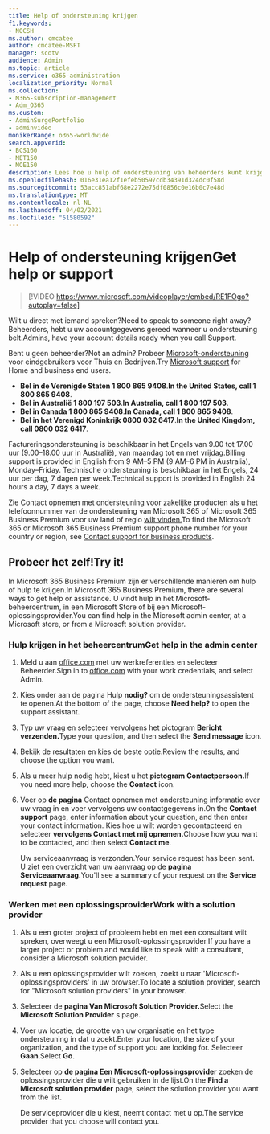 ```yaml
---
title: Help of ondersteuning krijgen
f1.keywords:
- NOCSH
ms.author: cmcatee
author: cmcatee-MSFT
manager: scotv
audience: Admin
ms.topic: article
ms.service: o365-administration
localization_priority: Normal
ms.collection:
- M365-subscription-management
- Adm_O365
ms.custom:
- AdminSurgePortfolio
- adminvideo
monikerRange: o365-worldwide
search.appverid:
- BCS160
- MET150
- MOE150
description: Lees hoe u hulp of ondersteuning van beheerders kunt krijgen in Microsoft 365 Business Premium.
ms.openlocfilehash: 016e31ea12f1efeb50597cdb34391d324dc0f58d
ms.sourcegitcommit: 53acc851abf68e2272e75df0856c0e16b0c7e48d
ms.translationtype: MT
ms.contentlocale: nl-NL
ms.lasthandoff: 04/02/2021
ms.locfileid: "51580592"
---
```

# <a name="get-help-or-support"></a><span data-ttu-id="2b31d-103">Help of ondersteuning krijgen</span><span class="sxs-lookup"><span data-stu-id="2b31d-103">Get help or support</span></span>

> [!VIDEO https://www.microsoft.com/videoplayer/embed/RE1FOgo?autoplay=false]

<span data-ttu-id="2b31d-104">Wilt u direct met iemand spreken?</span><span class="sxs-lookup"><span data-stu-id="2b31d-104">Need to speak to someone right away?</span></span> <span data-ttu-id="2b31d-105">Beheerders, hebt u uw accountgegevens gereed wanneer u ondersteuning belt.</span><span class="sxs-lookup"><span data-stu-id="2b31d-105">Admins, have your account details ready when you call Support.</span></span>

<span data-ttu-id="2b31d-106">Bent u geen beheerder?</span><span class="sxs-lookup"><span data-stu-id="2b31d-106">Not an admin?</span></span> <span data-ttu-id="2b31d-107">Probeer [Microsoft-ondersteuning](https://go.microsoft.com/fwlink/?linkid=860695) voor eindgebruikers voor Thuis en Bedrijven.</span><span class="sxs-lookup"><span data-stu-id="2b31d-107">Try [Microsoft support](https://go.microsoft.com/fwlink/?linkid=860695) for Home and business end users.</span></span>

- <span data-ttu-id="2b31d-108">**Bel in de Verenigde Staten 1 800 865 9408**.</span><span class="sxs-lookup"><span data-stu-id="2b31d-108">**In the United States, call 1 800 865 9408**.</span></span>
- <span data-ttu-id="2b31d-109">**Bel in Australië 1 800 197 503**.</span><span class="sxs-lookup"><span data-stu-id="2b31d-109">**In Australia, call 1 800 197 503**.</span></span>
- <span data-ttu-id="2b31d-110">**Bel in Canada 1 800 865 9408**.</span><span class="sxs-lookup"><span data-stu-id="2b31d-110">**In Canada, call 1 800 865 9408**.</span></span>
- <span data-ttu-id="2b31d-111">**Bel in het Verenigd Koninkrijk 0800 032 6417**.</span><span class="sxs-lookup"><span data-stu-id="2b31d-111">**In the United Kingdom, call 0800 032 6417**.</span></span>

<span data-ttu-id="2b31d-112">Factureringsondersteuning is beschikbaar in het Engels van 9.00 tot 17.00 uur (9.00–18.00 uur in Australië), van maandag tot en met vrijdag.</span><span class="sxs-lookup"><span data-stu-id="2b31d-112">Billing support is provided in English from 9 AM–5 PM (9 AM–6 PM in Australia), Monday–Friday.</span></span>
<span data-ttu-id="2b31d-113">Technische ondersteuning is beschikbaar in het Engels, 24 uur per dag, 7 dagen per week.</span><span class="sxs-lookup"><span data-stu-id="2b31d-113">Technical support is provided in English 24 hours a day, 7 days a week.</span></span>

<span data-ttu-id="2b31d-114">Zie Contact opnemen met ondersteuning voor zakelijke producten als u het telefoonnummer van de ondersteuning van Microsoft 365 of Microsoft 365 Business Premium voor uw land of regio [wilt vinden.](https://support.microsoft.com/office/32a17ca7-6fa0-4870-8a8d-e25ba4ccfd4b)</span><span class="sxs-lookup"><span data-stu-id="2b31d-114">To find the Microsoft 365 or Microsoft 365 Business Premium support phone number for your country or region, see [Contact support for business products](https://support.microsoft.com/office/32a17ca7-6fa0-4870-8a8d-e25ba4ccfd4b).</span></span>

## <a name="try-it"></a><span data-ttu-id="2b31d-115">Probeer het zelf!</span><span class="sxs-lookup"><span data-stu-id="2b31d-115">Try it!</span></span>

<span data-ttu-id="2b31d-116">In Microsoft 365 Business Premium zijn er verschillende manieren om hulp of hulp te krijgen.</span><span class="sxs-lookup"><span data-stu-id="2b31d-116">In Microsoft 365 Business Premium, there are several ways to get help or assistance.</span></span> <span data-ttu-id="2b31d-117">U vindt hulp in het Microsoft-beheercentrum, in een Microsoft Store of bij een Microsoft-oplossingsprovider.</span><span class="sxs-lookup"><span data-stu-id="2b31d-117">You can find help in the Microsoft admin center, at a Microsoft store, or from a Microsoft solution provider.</span></span>

### <a name="get-help-in-the-admin-center"></a><span data-ttu-id="2b31d-118">Hulp krijgen in het beheercentrum</span><span class="sxs-lookup"><span data-stu-id="2b31d-118">Get help in the admin center</span></span>

1. <span data-ttu-id="2b31d-119">Meld u aan [office.com](https://office.com) met uw werkreferenties en selecteer Beheerder.</span><span class="sxs-lookup"><span data-stu-id="2b31d-119">Sign in to [office.com](https://office.com) with your work credentials, and select Admin.</span></span>
1. <span data-ttu-id="2b31d-120">Kies onder aan de pagina Hulp **nodig?** om de ondersteuningsassistent te openen.</span><span class="sxs-lookup"><span data-stu-id="2b31d-120">At the bottom of the page, choose **Need help?** to open the support assistant.</span></span>
1. <span data-ttu-id="2b31d-121">Typ uw vraag en selecteer vervolgens het pictogram **Bericht verzenden.**</span><span class="sxs-lookup"><span data-stu-id="2b31d-121">Type your question, and then select the **Send message** icon.</span></span>
1. <span data-ttu-id="2b31d-122">Bekijk de resultaten en kies de beste optie.</span><span class="sxs-lookup"><span data-stu-id="2b31d-122">Review the results, and choose the option you want.</span></span>
1. <span data-ttu-id="2b31d-123">Als u meer hulp nodig hebt, kiest u het **pictogram Contactpersoon.**</span><span class="sxs-lookup"><span data-stu-id="2b31d-123">If you need more help, choose the **Contact** icon.</span></span>
1. <span data-ttu-id="2b31d-124">Voer op **de pagina** Contact opnemen met ondersteuning informatie over uw vraag in en voer vervolgens uw contactgegevens in.</span><span class="sxs-lookup"><span data-stu-id="2b31d-124">On the **Contact support** page, enter information about your question, and then enter your contact information.</span></span> <span data-ttu-id="2b31d-125">Kies hoe u wilt worden gecontacteerd en selecteer **vervolgens Contact met mij opnemen.**</span><span class="sxs-lookup"><span data-stu-id="2b31d-125">Choose how you want to be contacted, and then select **Contact me**.</span></span>

    <span data-ttu-id="2b31d-126">Uw serviceaanvraag is verzonden.</span><span class="sxs-lookup"><span data-stu-id="2b31d-126">Your service request has been sent.</span></span> <span data-ttu-id="2b31d-127">U ziet een overzicht van uw aanvraag op de **pagina Serviceaanvraag.**</span><span class="sxs-lookup"><span data-stu-id="2b31d-127">You'll see a summary of your request on the **Service request** page.</span></span>

### <a name="work-with-a-solution-provider"></a><span data-ttu-id="2b31d-128">Werken met een oplossingsprovider</span><span class="sxs-lookup"><span data-stu-id="2b31d-128">Work with a solution provider</span></span>

1. <span data-ttu-id="2b31d-129">Als u een groter project of probleem hebt en met een consultant wilt spreken, overweegt u een Microsoft-oplossingsprovider.</span><span class="sxs-lookup"><span data-stu-id="2b31d-129">If you have a larger project or problem and would like to speak with a consultant, consider a Microsoft solution provider.</span></span>
1. <span data-ttu-id="2b31d-130">Als u een oplossingsprovider wilt zoeken, zoekt u naar 'Microsoft-oplossingsproviders' in uw browser.</span><span class="sxs-lookup"><span data-stu-id="2b31d-130">To locate a solution provider, search for "Microsoft solution providers" in your browser.</span></span>
1. <span data-ttu-id="2b31d-131">Selecteer de **pagina Van Microsoft Solution Provider.**</span><span class="sxs-lookup"><span data-stu-id="2b31d-131">Select the **Microsoft Solution Provider** s page.</span></span>
1. <span data-ttu-id="2b31d-132">Voer uw locatie, de grootte van uw organisatie en het type ondersteuning in dat u zoekt.</span><span class="sxs-lookup"><span data-stu-id="2b31d-132">Enter your location, the size of your organization, and the type of support you are looking for.</span></span> <span data-ttu-id="2b31d-133">Selecteer **Gaan**.</span><span class="sxs-lookup"><span data-stu-id="2b31d-133">Select **Go**.</span></span>
1. <span data-ttu-id="2b31d-134">Selecteer op **de pagina Een Microsoft-oplossingsprovider** zoeken de oplossingsprovider die u wilt gebruiken in de lijst.</span><span class="sxs-lookup"><span data-stu-id="2b31d-134">On the **Find a Microsoft solution provider** page, select the solution provider you want from the list.</span></span>

    <span data-ttu-id="2b31d-135">De serviceprovider die u kiest, neemt contact met u op.</span><span class="sxs-lookup"><span data-stu-id="2b31d-135">The service provider that you choose will contact you.</span></span>
